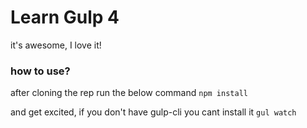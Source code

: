 # Learn Gulp 4

it's awesome, I love it!

### how to use?
after cloning the rep run the below command
`npm install`

and get excited, if you don't have gulp-cli you cant install it
`gul watch`
